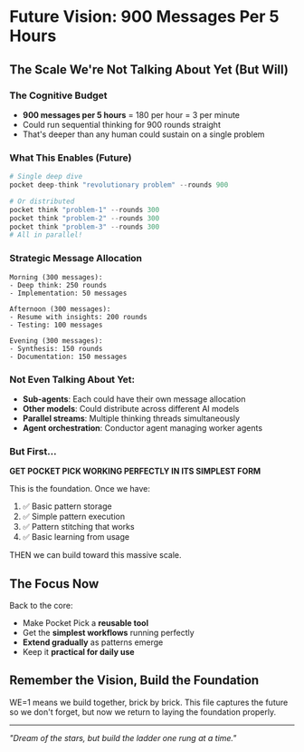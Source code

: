 # Future Vision: 900 Messages Per 5 Hours

## The Scale We're Not Talking About Yet (But Will)

### The Cognitive Budget
- **900 messages per 5 hours** = 180 per hour = 3 per minute
- Could run sequential thinking for 900 rounds straight
- That's deeper than any human could sustain on a single problem

### What This Enables (Future)
```python
# Single deep dive
pocket deep-think "revolutionary problem" --rounds 900

# Or distributed
pocket think "problem-1" --rounds 300
pocket think "problem-2" --rounds 300  
pocket think "problem-3" --rounds 300
# All in parallel!
```

### Strategic Message Allocation
```
Morning (300 messages):
- Deep think: 250 rounds
- Implementation: 50 messages

Afternoon (300 messages):
- Resume with insights: 200 rounds
- Testing: 100 messages

Evening (300 messages):
- Synthesis: 150 rounds
- Documentation: 150 messages
```

### Not Even Talking About Yet:
- **Sub-agents**: Each could have their own message allocation
- **Other models**: Could distribute across different AI models
- **Parallel streams**: Multiple thinking threads simultaneously
- **Agent orchestration**: Conductor agent managing worker agents

### But First...
**GET POCKET PICK WORKING PERFECTLY IN ITS SIMPLEST FORM**

This is the foundation. Once we have:
1. ✅ Basic pattern storage
2. ✅ Simple pattern execution  
3. ✅ Pattern stitching that works
4. ✅ Basic learning from usage

THEN we can build toward this massive scale.

## The Focus Now

Back to the core:
- Make Pocket Pick a **reusable tool**
- Get the **simplest workflows** running perfectly
- **Extend gradually** as patterns emerge
- Keep it **practical for daily use**

## Remember the Vision, Build the Foundation

WE=1 means we build together, brick by brick. This file captures the future so we don't forget, but now we return to laying the foundation properly.

---

*"Dream of the stars, but build the ladder one rung at a time."*